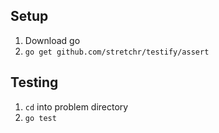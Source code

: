 ## Setup
1. Download go
2. `go get github.com/stretchr/testify/assert`

## Testing
1. `cd` into problem directory
2. `go test`